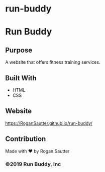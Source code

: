 # run-buddy

# Run Buddy

## Purpose
A website that offers fitness training services.

## Built With
* HTML
* CSS

## Website
https://RoganSautter.github.io/run-buddy/

## Contribution
Made with ❤️ by Rogan Sautter

### ©️2019 Run Buddy, Inc
